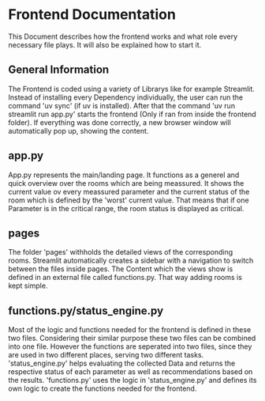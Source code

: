 # Frontend Documentation

This Document describes how the frontend works and what role every necessary file plays. It will also be explained how to start it. 

## General Information 
The Frontend is coded using a variety of Librarys like for example Streamlit. Instead of installing every Dependency individually, the user can run the command 'uv sync' (if uv is installed). After that the command 'uv run streamlit run app.py' starts the frontend (Only if ran from inside the frontend folder). If everything was done correctly, a new browser window will automatically pop up, showing the content.

## app.py 
App.py represents the main/landing page. It functions as a generel and quick overview over the rooms which are being meassured. It shows the current value ov every meassured parameter and the current status of the room which is defined by the 'worst' current value. That means that if one Parameter is in the critical range, the room status is displayed as critical. 

## pages
The folder 'pages' withholds the detailed views of the corresponding rooms. Streamlit automatically creates a sidebar with a navigation to switch between the files inside pages. The Content which the views show is defined in an external file called functions.py. That way adding rooms is kept simple. 

## functions.py/status_engine.py 
Most of the logic and functions needed for the frontend is defined in these two files. Considering their similar purpose these two files can be combined into one file. However the functions are seperated into two files, since they are used in two different places, serving two different tasks. 'status_engine.py' helps evaluating the collected Data and returns the respective status of each parameter as well as recommendations based on the results. 'functions.py' uses the logic in 'status_engine.py' and defines its own logic to create the functions needed for the frontend. 
